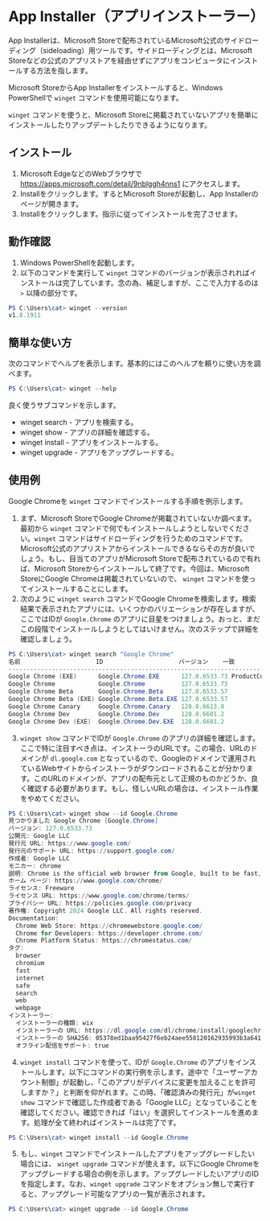 # App Installer（アプリインストーラー）

App Installerは、Microsoft Storeで配布されているMicrosoft公式のサイドローディング（sideloading）用ツールです。サイドローディングとは、Microsoft Storeなどの公式のアプリストアを経由せずにアプリをコンピュータにインストールする方法を指します。

Microsoft StoreからApp Installerをインストールすると、Windows PowerShellで `winget` コマンドを使用可能になります。

`winget` コマンドを使うと、Microsoft Storeに掲載されていないアプリを簡単にインストールしたりアップデートしたりできるようになります。

## インストール

1. Microsoft EdgeなどのWebブラウザで https://apps.microsoft.com/detail/9nblggh4nns1 にアクセスします。
2. Installをクリックします。するとMicrosoft Storeが起動し、App Installerのページが開きます。
3. Installをクリックします。指示に従ってインストールを完了させます。

## 動作確認

1. Windows PowerShellを起動します。
2. 以下のコマンドを実行して `winget` コマンドのバージョンが表示されればインストールは完了しています。念の為、補足しますが、ここで入力するのは `>` 以降の部分です。

```powershell
PS C:\Users\cat> winget --version
v1.8.1911
```

## 簡単な使い方

次のコマンドでヘルプを表示します。基本的にはこのヘルプを頼りに使い方を調べます。

```powershell
PS C:\Users\cat> winget --help
```

良く使うサブコマンドを示します。

- winget search - アプリを検索する。
- winget show - アプリの詳細を確認する。
- winget install - アプリをインストールする。
- winget upgrade - アプリをアップグレードする。

## 使用例

Google Chromeを `winget` コマンドでインストールする手順を例示します。

1. まず、Microsoft StoreでGoogle Chromeが掲載されていないか調べます。最初から `winget` コマンドで何でもインストールしようとしないでください。`winget` コマンドはサイドローディングを行うためのコマンドです。Microsoft公式のアプリストアからインストールできるならその方が良いでしょう。もし、目当てのアプリがMicrosoft Storeで配布されているので有れば、Microsoft Storeからインストールして終了です。今回は、Microsoft StoreにGoogle Chromeは掲載されていないので、 `winget` コマンドを使ってインストールすることにします。
2. 次のように `winget search` コマンドでGoogle Chromeを検索します。検索結果で表示されたアプリには、いくつかのバリエーションが存在しますが、ここではIDが `Google.Chrome` のアプリに目星をつけましょう。おっと、まだこの段階でインストールしようとしてはいけません。次のステップで詳細を確認しましょう。

```powershell
PS C:\Users\cat> winget search "Google Chrome"
名前                     ID                     バージョン    一致                       ソース
-----------------------------------------------------------------------------------------------
Google Chrome (EXE)      Google.Chrome.EXE      127.0.6533.73 ProductCode: google chrome winget
Google Chrome            Google.Chrome          127.0.6533.73                            winget
Google Chrome Beta       Google.Chrome.Beta     127.0.6533.57                            winget
Google Chrome Beta (EXE) Google.Chrome.Beta.EXE 127.0.6533.57                            winget
Google Chrome Canary     Google.Chrome.Canary   128.0.6613.0                             winget
Google Chrome Dev        Google.Chrome.Dev      128.0.6601.2                             winget
Google Chrome Dev (EXE)  Google.Chrome.Dev.EXE  128.0.6601.2                             winget
```

3. `winget show` コマンドでIDが `Google.Chrome` のアプリの詳細を確認します。ここで特に注目すべき点は、インストーラのURLです。この場合、URLのドメインが `dl.google.com` となっているので、Googleのドメインで運用されているWebサイトからインストーラがダウンロードされることが分かります。このURLのドメインが、アプリの配布元として正規のものかどうか、良く確認する必要があります。もし、怪しいURLの場合は、インストール作業をやめてください。

```powershell
PS C:\Users\cat> winget show --id Google.Chrome
見つかりました Google Chrome [Google.Chrome]
バージョン: 127.0.6533.73
公開元: Google LLC
発行元 URL: https://www.google.com/
発行元のサポート URL: https://support.google.com/
作成者: Google LLC
モニカー: chrome
説明: Chrome is the official web browser from Google, built to be fast, secure, and customizable.
ホーム ページ: https://www.google.com/chrome/
ライセンス: Freeware
ライセンス URL: https://www.google.com/chrome/terms/
プライバシー URL: https://policies.google.com/privacy
著作権: Copyright 2024 Google LLC. All rights reserved.
Documentation:
  Chrome Web Store: https://chromewebstore.google.com/
  Chrome for Developers: https://developer.chrome.com/
  Chrome Platform Status: https://chromestatus.com/
タグ:
  browser
  chromium
  fast
  internet
  safe
  search
  web
  webpage
インストーラー:
  インストーラーの種類: wix
  インストーラーの URL: https://dl.google.com/dl/chrome/install/googlechromestandaloneenterprise_arm64.msi
  インストーラーの SHA256: 05378ed1baa95427f6eb24aee558120162935993b3a64198ec1fd15ef2246b71
  オフライン配信をサポート: true
```

4. `winget install` コマンドを使って、IDが `Google.Chrome` のアプリをインストールします。以下にコマンドの実行例を示します。途中で「ユーザーアカウント制御」が起動し、「このアプリがデバイスに変更を加えることを許可しますか？」と判断を仰がれます。この時、「確認済みの発行元」が`winget show` コマンドで確認した作成者である「Google LLC」となっていることを確認してください。確認できれば「はい」を選択してインストールを進めます。処理が全て終わればインストールは完了です。

```powershell
PS C:\Users\cat> winget install --id Google.Chrome
```

5. もし、`winget` コマンドでインストールしたアプリをアップグレードしたい場合には、 `winget upgrade` コマンドが使えます。以下にGoogle Chromeをアップグレードする場合の例を示します。アップグレードしたいアプリのIDを指定します。なお、`winget upgrade` コマンドをオプション無しで実行すると、アップグレード可能なアプリの一覧が表示されます。

```powershell
PS C:\Users\cat> winget upgrade --id Google.Chrome
```
